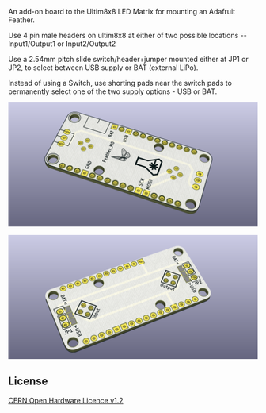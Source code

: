 An add-on board to the Ultim8x8 LED Matrix for mounting an Adafruit Feather.

Use 4 pin male headers on ultim8x8 at either of two possible locations -- Input1/Output1 or Input2/Output2


Use a 2.54mm pitch slide switch/header+jumper mounted either at JP1 or JP2, to select between USB supply or BAT (external LiPo).

Instead of using a Switch, use shorting pads near the switch pads to permanently select one of the two supply options - USB or BAT.

![Feather board top](feather_v2_images/feather_v2_01.png)

![Feather board bot](feather_v2_images/feather_v2_02.png)

License
-------
[CERN Open Hardware Licence v1.2 ]

[CERN Open Hardware Licence v1.2 ]:http://www.ohwr.org/attachments/2388/cern_ohl_v_1_2.txt
